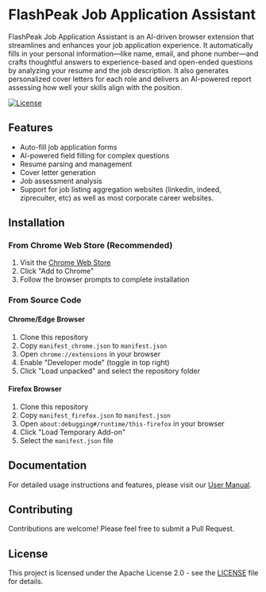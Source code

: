 # FlashPeak Job Application Assistant

FlashPeak Job Application Assistant is an AI-driven browser extension that streamlines and enhances your job application experience. It automatically fills in your personal information—like name, email, and phone number—and crafts thoughtful answers to experience-based and open-ended questions by analyzing your resume and the job description. It also generates personalized cover letters for each role and delivers an AI-powered report assessing how well your skills align with the position. 

[![License](https://img.shields.io/badge/license-Apache%202.0-blue.svg)](LICENSE)

## Features

- Auto-fill job application forms
- AI-powered field filling for complex questions
- Resume parsing and management
- Cover letter generation
- Job assessment analysis
- Support for job listing aggregation websites (linkedin, indeed, ziprecuiter, etc) as well as most corporate career websites.

## Installation

### From Chrome Web Store (Recommended)

1. Visit the [Chrome Web Store](https://chromewebstore.google.com/detail/flashpeak-job-application/iaklecmcojlfcebfkenckpcplcchhcep)
2. Click "Add to Chrome"
3. Follow the browser prompts to complete installation

### From Source Code

#### Chrome/Edge Browser
1. Clone this repository
2. Copy `manifest_chrome.json` to `manifest.json`
3. Open `chrome://extensions` in your browser
4. Enable "Developer mode" (toggle in top right)
5. Click "Load unpacked" and select the repository folder

#### Firefox Browser
1. Clone this repository
2. Copy `manifest_firefox.json` to `manifest.json`
3. Open `about:debugging#/runtime/this-firefox` in your browser
4. Click "Load Temporary Add-on"
5. Select the `manifest.json` file

## Documentation

For detailed usage instructions and features, please visit our [User Manual](https://www.slimjet.com/job-application-assistant/manual.php).

## Contributing

Contributions are welcome! Please feel free to submit a Pull Request.

## License

This project is licensed under the Apache License 2.0 - see the [LICENSE](LICENSE) file for details. 